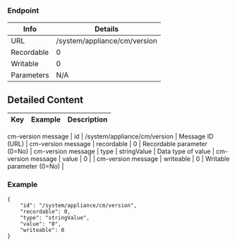# 



### Endpoint

| Info  | Details |
| ------------- | ------------- |
| URL   | /system/appliance/cm/version   |
| Recordable   | 0   |
| Writable   | 0   |
| Parameters  | N/A  |

## Detailed Content

|  Key  | Example | Description |
| ------------- | :------: | ------------- |
cm-version message
|  id | /system/appliance/cm/version | Message ID (URL) |
cm-version message
|  recordable | 0 | Recordable parameter (0=No) |
cm-version message
|  type | stringValue | Data type of value |
cm-version message
|  value | 0 |  |
cm-version message
|  writeable | 0 | Writable parameter (0=No) |

### Example
```
{
    "id": "/system/appliance/cm/version",
    "recordable": 0,
    "type": "stringValue",
    "value": "0",
    "writeable": 0
}
```
